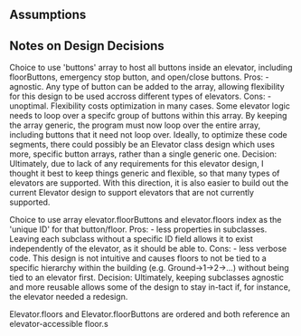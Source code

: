 ## Assumptions

## Notes on Design Decisions

Choice to use 'buttons' array to host all buttons inside an elevator, including floorButtons, emergency stop button, and open/close buttons.
Pros: - agnostic. Any type of button can be added to the array, allowing flexibility for this design to be used accross different types of elevators.
Cons: - unoptimal. Flexibility costs optimization in many cases. Some elevator logic needs to loop over a specifc group of buttons within this array. By keeping the array generic, the program must now loop over the entire array, including buttons that it need not loop over. Ideally, to optimize these code segments, there could possibly be an Elevator class design which uses more, specific button arrays, rather than a single generic one.
Decision:
Ultimately, due to lack of any requirements for this elevator design, I thought it best to keep things generic and flexible, so that many types of elevators are supported. With this direction, it is also easier to build out the current Elevator design to support elevators that are not currently supported.

Choice to use array elevator.floorButtons and elevator.floors index as the 'unique ID' for that button/floor.
Pros: - less properties in subclasses. Leaving each subclass without a specific ID field allows it to exist independently of the elevator, as it should be able to.
Cons: - less verbose code. This design is not intuitive and causes floors to not be tied to a specific hierarchy within the building (e.g. Ground->1->2->...) without being tied to an elevator first.
Decision:
Ultimately, keeping subclasses agnostic and more reusable allows some of the design to stay in-tact if, for instance, the elevator needed a redesign.

Elevator.floors and Elevator.floorButtons are ordered and both reference an elevator-accessible floor.s
